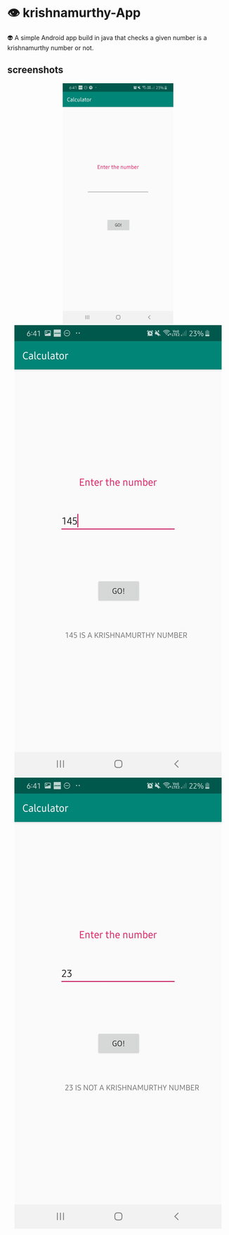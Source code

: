 # :eye: krishnamurthy-App
:alien: A simple Android app build in java that checks a given number is a krishnamurthy number or not.
## screenshots
<p align="center">
  <img height="50%" width="50%" src="1.jpg"/><img src="2.jpg"/><img src="3.jpg"/></p>
